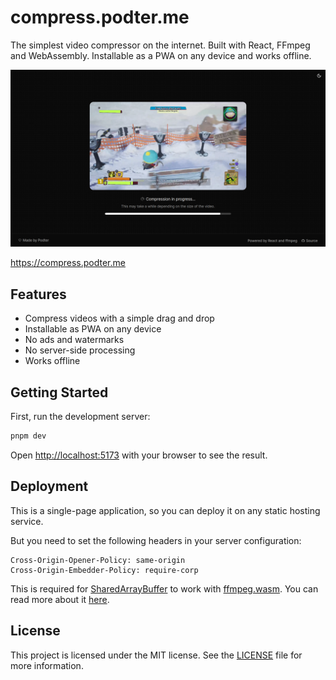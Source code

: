 # compress.podter.me

The simplest video compressor on the internet. Built with React, FFmpeg and WebAssembly.
Installable as a PWA on any device and works offline.

![compress.podter.me - The simplest video compressor](docs/app.png)

https://compress.podter.me

## Features

- Compress videos with a simple drag and drop
- Installable as PWA on any device
- No ads and watermarks
- No server-side processing
- Works offline

## Getting Started

First, run the development server:

```bash
pnpm dev
```

Open [http://localhost:5173](http://localhost:5173) with your browser to see the result.

## Deployment

This is a single-page application, so you can deploy it on any static hosting service.

But you need to set the following headers in your server configuration:

```
Cross-Origin-Opener-Policy: same-origin
Cross-Origin-Embedder-Policy: require-corp
```

This is required for [SharedArrayBuffer](https://developer.mozilla.org/en-US/docs/Web/JavaScript/Reference/Global_Objects/SharedArrayBuffer) to work with [ffmpeg.wasm](https://ffmpegwasm-0-11-x.netlify.app).
You can read more about it [here](https://developer.mozilla.org/en-US/docs/Web/JavaScript/Reference/Global_Objects/SharedArrayBuffer#security_requirements).

## License

This project is licensed under the MIT license. See the [LICENSE](LICENSE) file for more information.
